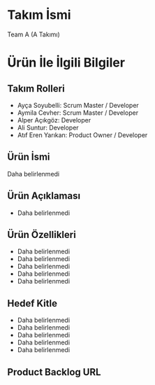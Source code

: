 
# Takım İsmi

Team A (A Takımı)


# Ürün İle İlgili Bilgiler

## Takım Rolleri

- Ayça Soyubelli: Scrum Master / Developer
- Aymila Cevher: Scrum Master / Developer
- Alper Açıkgöz: Developer
- Ali Suntur: Developer
- Atıf Eren Yarıkan: Product Owner / Developer

## Ürün İsmi

Daha belirlenmedi

## Ürün Açıklaması

- Daha belirlenmedi

## Ürün Özellikleri

- Daha belirlenmedi
- Daha belirlenmedi
- Daha belirlenmedi
- Daha belirlenmedi
- Daha belirlenmedi

## Hedef Kitle

- Daha belirlenmedi
- Daha belirlenmedi
- Daha belirlenmedi
- Daha belirlenmedi
- Daha belirlenmedi

## Product Backlog URL


